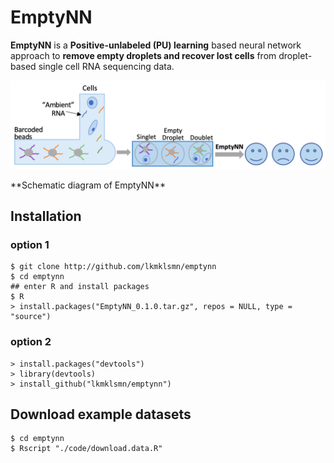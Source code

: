 # EmptyNN
**EmptyNN** is a **Positive-unlabeled (PU) learning** based neural network approach to **remove empty droplets and recover lost cells** from droplet-based single cell RNA sequencing data.

<p align="center"> 
<img src="Figure1a.PNG">
</p>
**Schematic diagram of EmptyNN**

## Installation
### option 1
```
$ git clone http://github.com/lkmklsmn/emptynn
$ cd emptynn
## enter R and install packages
$ R
> install.packages("EmptyNN_0.1.0.tar.gz", repos = NULL, type = "source")
```
### option 2
```
> install.packages("devtools")
> library(devtools)
> install_github("lkmklsmn/emptynn")
```
## Download example datasets
```
$ cd emptynn
$ Rscript "./code/download.data.R"
```
